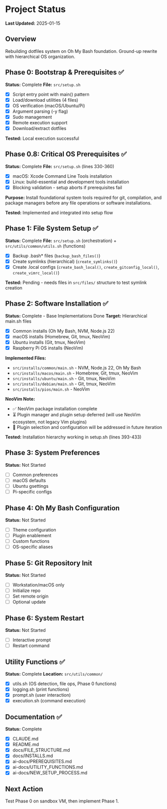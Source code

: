 # Project Status

**Last Updated:** 2025-01-15

## Overview

Rebuilding dotfiles system on Oh My Bash foundation. Ground-up rewrite with hierarchical OS organization.

## Phase 0: Bootstrap & Prerequisites ✅

**Status:** Complete
**File:** `src/setup.sh`

- [x] Script entry point with main() pattern
- [x] Load/download utilities (4 files)
- [x] OS verification (macOS/Ubuntu/Pi)
- [x] Argument parsing (-y flag)
- [x] Sudo management
- [x] Remote execution support
- [x] Download/extract dotfiles

**Tested:** Local execution successful

## Phase 0.8: Critical OS Prerequisites ✅

**Status:** Complete
**File:** `src/setup.sh` (lines 330-360)

- [x] macOS: Xcode Command Line Tools installation
- [x] Linux: build-essential and development tools installation
- [x] Blocking validation - setup aborts if prerequisites fail

**Purpose:** Install foundational system tools required for git, compilation, and package managers before any file operations or software installations.

**Tested:** Implemented and integrated into setup flow

## Phase 1: File System Setup ✅

**Status:** Complete
**File:** `src/setup.sh` (orchestration) + `src/utils/common/utils.sh` (functions)

- [x] Backup .bash* files (`backup_bash_files()`)
- [x] Create symlinks (hierarchical) (`create_symlinks()`)
- [x] Create .local configs (`create_bash_local()`, `create_gitconfig_local()`, `create_vimrc_local()`)

**Tested:** Pending - needs files in `src/files/` structure to test symlink creation

## Phase 2: Software Installation ✅

**Status:** Complete - Base Implementations Done
**Target:** Hierarchical main.sh files

- [x] Common installs (Oh My Bash, NVM, Node.js 22)
- [x] macOS installs (Homebrew, Git, tmux, NeoVim)
- [x] Ubuntu installs (Git, tmux, NeoVim)
- [x] Raspberry Pi OS installs (NeoVim)

**Implemented Files:**
- `src/installs/common/main.sh` - NVM, Node.js 22, Oh My Bash
- `src/installs/macos/main.sh` - Homebrew, Git, tmux, NeoVim
- `src/installs/ubuntu/main.sh` - Git, tmux, NeoVim
- `src/installs/debian/main.sh` - Git, tmux, NeoVim
- `src/installs/pios/main.sh` - NeoVim

**NeoVim Note:**
- ✅ NeoVim package installation complete
- ⏳ Plugin manager and plugin setup deferred (will use NeoVim ecosystem, not legacy Vim plugins)
- 📝 Plugin selection and configuration will be addressed in future iteration

**Tested:** Installation hierarchy working in setup.sh (lines 393-433)

## Phase 3: System Preferences

**Status:** Not Started

- [ ] Common preferences
- [ ] macOS defaults
- [ ] Ubuntu gsettings
- [ ] Pi-specific configs

## Phase 4: Oh My Bash Configuration

**Status:** Not Started

- [ ] Theme configuration
- [ ] Plugin enablement
- [ ] Custom functions
- [ ] OS-specific aliases

## Phase 5: Git Repository Init

**Status:** Not Started

- [ ] Workstation/macOS only
- [ ] Initialize repo
- [ ] Set remote origin
- [ ] Optional update

## Phase 6: System Restart

**Status:** Not Started

- [ ] Interactive prompt
- [ ] Restart command

## Utility Functions ✅

**Status:** Complete
**Location:** `src/utils/common/`

- [x] utils.sh (OS detection, file ops, Phase 0 functions)
- [x] logging.sh (print functions)
- [x] prompt.sh (user interaction)
- [x] execution.sh (command execution)

## Documentation ✅

**Status:** Complete

- [x] CLAUDE.md
- [x] README.md
- [x] docs/FILE_STRUCTURE.md
- [x] docs/INSTALLS.md
- [x] ai-docs/PREREQUISITES.md
- [x] ai-docs/UTILITY_FUNCTIONS.md
- [x] ai-docs/NEW_SETUP_PROCESS.md

## Next Action

Test Phase 0 on sandbox VM, then implement Phase 1.
